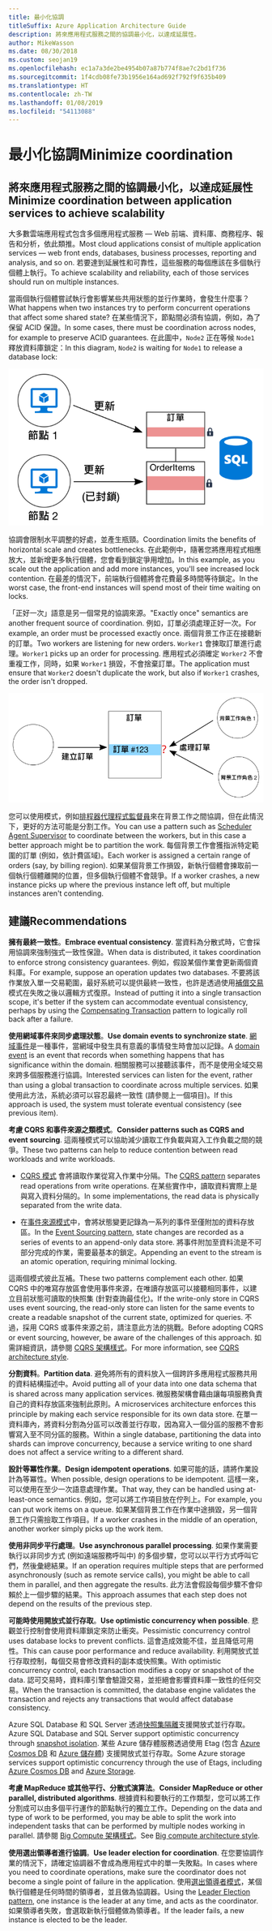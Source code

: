 ```yaml
---
title: 最小化協調
titleSuffix: Azure Application Architecture Guide
description: 將來應用程式服務之間的協調最小化，以達成延展性。
author: MikeWasson
ms.date: 08/30/2018
ms.custom: seojan19
ms.openlocfilehash: ec1a7a3de2be4954b07a87b774f8ae7c2bd1f736
ms.sourcegitcommit: 1f4cdb08fe73b1956e164ad692f792f9f635b409
ms.translationtype: HT
ms.contentlocale: zh-TW
ms.lasthandoff: 01/08/2019
ms.locfileid: "54113088"
---
```

# <a name="minimize-coordination"></a><span data-ttu-id="5c35f-103">最小化協調</span><span class="sxs-lookup"><span data-stu-id="5c35f-103">Minimize coordination</span></span>

## <a name="minimize-coordination-between-application-services-to-achieve-scalability"></a><span data-ttu-id="5c35f-104">將來應用程式服務之間的協調最小化，以達成延展性</span><span class="sxs-lookup"><span data-stu-id="5c35f-104">Minimize coordination between application services to achieve scalability</span></span>

<span data-ttu-id="5c35f-105">大多數雲端應用程式包含多個應用程式服務 &mdash; Web 前端、資料庫、商務程序、報告和分析，依此類推。</span><span class="sxs-lookup"><span data-stu-id="5c35f-105">Most cloud applications consist of multiple application services &mdash; web front ends, databases, business processes, reporting and analysis, and so on.</span></span> <span data-ttu-id="5c35f-106">若要達到延展性和可靠性，這些服務的每個應該在多個執行個體上執行。</span><span class="sxs-lookup"><span data-stu-id="5c35f-106">To achieve scalability and reliability, each of those services should run on multiple instances.</span></span>

<span data-ttu-id="5c35f-107">當兩個執行個體嘗試執行會影響某些共用狀態的並行作業時，會發生什麼事？</span><span class="sxs-lookup"><span data-stu-id="5c35f-107">What happens when two instances try to perform concurrent operations that affect some shared state?</span></span> <span data-ttu-id="5c35f-108">在某些情況下，節點間必須有協調，例如，為了保留 ACID 保證。</span><span class="sxs-lookup"><span data-stu-id="5c35f-108">In some cases, there must be coordination across nodes, for example to preserve ACID guarantees.</span></span> <span data-ttu-id="5c35f-109">在此圖中，`Node2` 正在等候 `Node1` 釋放資料庫鎖定：</span><span class="sxs-lookup"><span data-stu-id="5c35f-109">In this diagram, `Node2` is waiting for `Node1` to release a database lock:</span></span>

![資料庫鎖定圖](./images/database-lock.svg)

<span data-ttu-id="5c35f-111">協調會限制水平調整的好處，並產生瓶頸。</span><span class="sxs-lookup"><span data-stu-id="5c35f-111">Coordination limits the benefits of horizontal scale and creates bottlenecks.</span></span> <span data-ttu-id="5c35f-112">在此範例中，隨著您將應用程式相應放大，並新增更多執行個體，您會看到鎖定爭用增加。</span><span class="sxs-lookup"><span data-stu-id="5c35f-112">In this example, as you scale out the application and add more instances, you'll see increased lock contention.</span></span> <span data-ttu-id="5c35f-113">在最差的情況下，前端執行個體將會花費最多時間等待鎖定。</span><span class="sxs-lookup"><span data-stu-id="5c35f-113">In the worst case, the front-end instances will spend most of their time waiting on locks.</span></span>

<span data-ttu-id="5c35f-114">「正好一次」語意是另一個常見的協調來源。</span><span class="sxs-lookup"><span data-stu-id="5c35f-114">"Exactly once" semantics are another frequent source of coordination.</span></span> <span data-ttu-id="5c35f-115">例如，訂單必須處理正好一次。</span><span class="sxs-lookup"><span data-stu-id="5c35f-115">For example, an order must be processed exactly once.</span></span> <span data-ttu-id="5c35f-116">兩個背景工作正在接聽新的訂單。</span><span class="sxs-lookup"><span data-stu-id="5c35f-116">Two workers are listening for new orders.</span></span> <span data-ttu-id="5c35f-117">`Worker1` 會揀取訂單進行處理。</span><span class="sxs-lookup"><span data-stu-id="5c35f-117">`Worker1` picks up an order for processing.</span></span> <span data-ttu-id="5c35f-118">應用程式必須確定 `Worker2` 不會重複工作，同時，如果 `Worker1` 損毀，不會捨棄訂單。</span><span class="sxs-lookup"><span data-stu-id="5c35f-118">The application must ensure that `Worker2` doesn't duplicate the work, but also if `Worker1` crashes, the order isn't dropped.</span></span>

![協調圖](./images/coordination.svg)

<span data-ttu-id="5c35f-120">您可以使用模式，例如[排程器代理程式監督員][sas-pattern]來在背景工作之間協調，但在此情況下，更好的方法可能是分割工作。</span><span class="sxs-lookup"><span data-stu-id="5c35f-120">You can use a pattern such as [Scheduler Agent Supervisor][sas-pattern] to coordinate between the workers, but in this case a better approach might be to partition the work.</span></span> <span data-ttu-id="5c35f-121">每個背景工作會獲指派特定範圍的訂單 (例如，依計費區域)。</span><span class="sxs-lookup"><span data-stu-id="5c35f-121">Each worker is assigned a certain range of orders (say, by billing region).</span></span> <span data-ttu-id="5c35f-122">如果某個背景工作損毀，新執行個體會揀取前一個執行個體離開的位置，但多個執行個體不會競爭。</span><span class="sxs-lookup"><span data-stu-id="5c35f-122">If a worker crashes, a new instance picks up where the previous instance left off, but multiple instances aren't contending.</span></span>

## <a name="recommendations"></a><span data-ttu-id="5c35f-123">建議</span><span class="sxs-lookup"><span data-stu-id="5c35f-123">Recommendations</span></span>

<span data-ttu-id="5c35f-124">**擁有最終一致性**。</span><span class="sxs-lookup"><span data-stu-id="5c35f-124">**Embrace eventual consistency**.</span></span> <span data-ttu-id="5c35f-125">當資料為分散式時，它會採用協調來強制強式一致性保證。</span><span class="sxs-lookup"><span data-stu-id="5c35f-125">When data is distributed, it takes coordination to enforce strong consistency guarantees.</span></span> <span data-ttu-id="5c35f-126">例如，假設某個作業會更新兩個資料庫。</span><span class="sxs-lookup"><span data-stu-id="5c35f-126">For example, suppose an operation updates two databases.</span></span> <span data-ttu-id="5c35f-127">不要將該作業放入單一交易範圍，最好系統可以提供最終一致性，也許是透過使用[補償交易][compensating-transaction]模式在失敗之後以邏輯方式復原。</span><span class="sxs-lookup"><span data-stu-id="5c35f-127">Instead of putting it into a single transaction scope, it's better if the system can accommodate eventual consistency, perhaps by using the [Compensating Transaction][compensating-transaction] pattern to logically roll back after a failure.</span></span>

<span data-ttu-id="5c35f-128">**使用網域事件來同步處理狀態**。</span><span class="sxs-lookup"><span data-stu-id="5c35f-128">**Use domain events to synchronize state**.</span></span> <span data-ttu-id="5c35f-129">[網域事件][domain-event]是一種事件，當網域中發生具有意義的事情發生時會加以記錄。</span><span class="sxs-lookup"><span data-stu-id="5c35f-129">A [domain event][domain-event] is an event that records when something happens that has significance within the domain.</span></span> <span data-ttu-id="5c35f-130">相關服務可以接聽該事件，而不是使用全域交易來跨多個服務進行協調。</span><span class="sxs-lookup"><span data-stu-id="5c35f-130">Interested services can listen for the event, rather than using a global transaction to coordinate across multiple services.</span></span> <span data-ttu-id="5c35f-131">如果使用此方法，系統必須可以容忍最終一致性 (請參閱上一個項目)。</span><span class="sxs-lookup"><span data-stu-id="5c35f-131">If this approach is used, the system must tolerate eventual consistency (see previous item).</span></span>

<span data-ttu-id="5c35f-132">**考慮 CQRS 和事件來源之類模式**。</span><span class="sxs-lookup"><span data-stu-id="5c35f-132">**Consider patterns such as CQRS and event sourcing**.</span></span> <span data-ttu-id="5c35f-133">這兩種模式可以協助減少讀取工作負載與寫入工作負載之間的競爭。</span><span class="sxs-lookup"><span data-stu-id="5c35f-133">These two patterns can help to reduce contention between read workloads and write workloads.</span></span>

- <span data-ttu-id="5c35f-134">[CQRS 模式][cqrs-pattern] 會將讀取作業從寫入作業中分隔。</span><span class="sxs-lookup"><span data-stu-id="5c35f-134">The [CQRS pattern][cqrs-pattern] separates read operations from write operations.</span></span> <span data-ttu-id="5c35f-135">在某些實作中，讀取資料實際上是與寫入資料分隔的。</span><span class="sxs-lookup"><span data-stu-id="5c35f-135">In some implementations, the read data is physically separated from the write data.</span></span>

- <span data-ttu-id="5c35f-136">在[事件來源模式][event-sourcing]中，會將狀態變更記錄為一系列的事件至僅附加的資料存放區。</span><span class="sxs-lookup"><span data-stu-id="5c35f-136">In the [Event Sourcing pattern][event-sourcing], state changes are recorded as a series of events to an append-only data store.</span></span> <span data-ttu-id="5c35f-137">將事件附加至資料流是不可部分完成的作業，需要最基本的鎖定。</span><span class="sxs-lookup"><span data-stu-id="5c35f-137">Appending an event to the stream is an atomic operation, requiring minimal locking.</span></span>

<span data-ttu-id="5c35f-138">這兩個模式彼此互補。</span><span class="sxs-lookup"><span data-stu-id="5c35f-138">These two patterns complement each other.</span></span> <span data-ttu-id="5c35f-139">如果 CQRS 中的唯寫存放區會使用事件來源，在唯讀存放區可以接聽相同事件，以建立目前狀態可讀取的快照集 (針對查詢最佳化)。</span><span class="sxs-lookup"><span data-stu-id="5c35f-139">If the write-only store in CQRS uses event sourcing, the read-only store can listen for the same events to create a readable snapshot of the current state, optimized for queries.</span></span> <span data-ttu-id="5c35f-140">不過，採用 CQRS 或事件來源之前，請注意此方法的挑戰。</span><span class="sxs-lookup"><span data-stu-id="5c35f-140">Before adopting CQRS or event sourcing, however, be aware of the challenges of this approach.</span></span> <span data-ttu-id="5c35f-141">如需詳細資訊，請參閱 [CQRS 架構樣式][cqrs-style]。</span><span class="sxs-lookup"><span data-stu-id="5c35f-141">For more information, see [CQRS architecture style][cqrs-style].</span></span>

<span data-ttu-id="5c35f-142">**分割資料**。</span><span class="sxs-lookup"><span data-stu-id="5c35f-142">**Partition data**.</span></span>  <span data-ttu-id="5c35f-143">避免將所有的資料放入一個跨許多應用程式服務共用的資料結構描述中。</span><span class="sxs-lookup"><span data-stu-id="5c35f-143">Avoid putting all of your data into one data schema that is shared across many application services.</span></span> <span data-ttu-id="5c35f-144">微服務架構會藉由讓每項服務負責自己的資料存放區來強制此原則。</span><span class="sxs-lookup"><span data-stu-id="5c35f-144">A microservices architecture enforces this principle by making each service responsible for its own data store.</span></span> <span data-ttu-id="5c35f-145">在單一資料庫內，將資料分割為分區可以改善並行存取，因為寫入一個分區的服務不會影響寫入至不同分區的服務。</span><span class="sxs-lookup"><span data-stu-id="5c35f-145">Within a single database, partitioning the data into shards can improve concurrency, because a service writing to one shard does not affect a service writing to a different shard.</span></span>

<span data-ttu-id="5c35f-146">**設計等冪性作業**。</span><span class="sxs-lookup"><span data-stu-id="5c35f-146">**Design idempotent operations**.</span></span> <span data-ttu-id="5c35f-147">如果可能的話，請將作業設計為等冪性。</span><span class="sxs-lookup"><span data-stu-id="5c35f-147">When possible, design operations to be idempotent.</span></span> <span data-ttu-id="5c35f-148">這樣一來，可以使用在至少一次語意處理作業。</span><span class="sxs-lookup"><span data-stu-id="5c35f-148">That way, they can be handled using at-least-once semantics.</span></span> <span data-ttu-id="5c35f-149">例如，您可以將工作項目放在佇列上。</span><span class="sxs-lookup"><span data-stu-id="5c35f-149">For example, you can put work items on a queue.</span></span> <span data-ttu-id="5c35f-150">如果某個背景工作在作業中途損毀，另一個背景工作只需撿取工作項目。</span><span class="sxs-lookup"><span data-stu-id="5c35f-150">If a worker crashes in the middle of an operation, another worker simply picks up the work item.</span></span>

<span data-ttu-id="5c35f-151">**使用非同步平行處理**。</span><span class="sxs-lookup"><span data-stu-id="5c35f-151">**Use asynchronous parallel processing**.</span></span> <span data-ttu-id="5c35f-152">如果作業需要執行以非同步方式 (例如遠端服務呼叫中) 的多個步驟，您可以以平行方式呼叫它們，然後彙總結果。</span><span class="sxs-lookup"><span data-stu-id="5c35f-152">If an operation requires multiple steps that are performed asynchronously (such as remote service calls), you might be able to call them in parallel, and then aggregate the results.</span></span> <span data-ttu-id="5c35f-153">此方法會假設每個步驟不會仰賴於上一個步驟的結果。</span><span class="sxs-lookup"><span data-stu-id="5c35f-153">This approach assumes that each step does not depend on the results of the previous step.</span></span>

<span data-ttu-id="5c35f-154">**可能時使用開放式並行存取**。</span><span class="sxs-lookup"><span data-stu-id="5c35f-154">**Use optimistic concurrency when possible**.</span></span> <span data-ttu-id="5c35f-155">悲觀並行控制會使用資料庫鎖定來防止衝突。</span><span class="sxs-lookup"><span data-stu-id="5c35f-155">Pessimistic concurrency control uses database locks to prevent conflicts.</span></span> <span data-ttu-id="5c35f-156">這會造成效能不佳，並且降低可用性。</span><span class="sxs-lookup"><span data-stu-id="5c35f-156">This can cause poor performance and reduce availability.</span></span> <span data-ttu-id="5c35f-157">利用開放式並行存取控制，每個交易會修改資料的副本或快照集。</span><span class="sxs-lookup"><span data-stu-id="5c35f-157">With optimistic concurrency control, each transaction modifies a copy or snapshot of the data.</span></span> <span data-ttu-id="5c35f-158">認可交易時，資料庫引擎會驗證交易，並拒絕會影響資料庫一致性的任何交易。</span><span class="sxs-lookup"><span data-stu-id="5c35f-158">When the transaction is committed, the database engine validates the transaction and rejects any transactions that would affect database consistency.</span></span>

<span data-ttu-id="5c35f-159">Azure SQL Database 和 SQL Server 透過[快照集隔離][sql-snapshot-isolation]支援開放式並行存取。</span><span class="sxs-lookup"><span data-stu-id="5c35f-159">Azure SQL Database and SQL Server support optimistic concurrency through [snapshot isolation][sql-snapshot-isolation].</span></span> <span data-ttu-id="5c35f-160">某些 Azure 儲存體服務透過使用 Etag (包含 [Azure Cosmos DB][cosmosdb-faq] 和 [Azure 儲存體][storage-concurrency]) 支援開放式並行存取。</span><span class="sxs-lookup"><span data-stu-id="5c35f-160">Some Azure storage services support optimistic concurrency through the use of Etags, including [Azure Cosmos DB][cosmosdb-faq] and [Azure Storage][storage-concurrency].</span></span>

<span data-ttu-id="5c35f-161">**考慮 MapReduce 或其他平行、分散式演算法**。</span><span class="sxs-lookup"><span data-stu-id="5c35f-161">**Consider MapReduce or other parallel, distributed algorithms**.</span></span> <span data-ttu-id="5c35f-162">根據資料和要執行的工作類型，您可以將工作分割成可以由多個平行運作的節點執行的獨立工作。</span><span class="sxs-lookup"><span data-stu-id="5c35f-162">Depending on the data and type of work to be performed, you may be able to split the work into independent tasks that can be performed by multiple nodes working in parallel.</span></span> <span data-ttu-id="5c35f-163">請參閱 [Big Compute 架構樣式][big-compute]。</span><span class="sxs-lookup"><span data-stu-id="5c35f-163">See [Big compute architecture style][big-compute].</span></span>

<span data-ttu-id="5c35f-164">**使用選出領導者進行協調**。</span><span class="sxs-lookup"><span data-stu-id="5c35f-164">**Use leader election for coordination**.</span></span> <span data-ttu-id="5c35f-165">在您要協調作業的情況下，請確定協調器不會成為應用程式中的單一失敗點。</span><span class="sxs-lookup"><span data-stu-id="5c35f-165">In cases where you need to coordinate operations, make sure the coordinator does not become a single point of failure in the application.</span></span> <span data-ttu-id="5c35f-166">使用[選出領導者模式][leader-election]，某個執行個體是任何時間的領導者，並且做為協調器。</span><span class="sxs-lookup"><span data-stu-id="5c35f-166">Using the [Leader Election pattern][leader-election], one instance is the leader at any time, and acts as the coordinator.</span></span> <span data-ttu-id="5c35f-167">如果領導者失敗，會選取新執行個體做為領導者。</span><span class="sxs-lookup"><span data-stu-id="5c35f-167">If the leader fails, a new instance is elected to be the leader.</span></span>

<!-- links -->

[big-compute]: ../architecture-styles/big-compute.md
[compensating-transaction]: ../../patterns/compensating-transaction.md
[cqrs-style]: ../architecture-styles/cqrs.md
[cqrs-pattern]: ../../patterns/cqrs.md
[cosmosdb-faq]: /azure/cosmos-db/faq
[domain-event]: https://martinfowler.com/eaaDev/DomainEvent.html
[event-sourcing]: ../../patterns/event-sourcing.md
[leader-election]: ../../patterns/leader-election.md
[sas-pattern]: ../../patterns/scheduler-agent-supervisor.md
[sql-snapshot-isolation]: /sql/t-sql/statements/set-transaction-isolation-level-transact-sql
[storage-concurrency]: https://azure.microsoft.com/blog/managing-concurrency-in-microsoft-azure-storage-2/